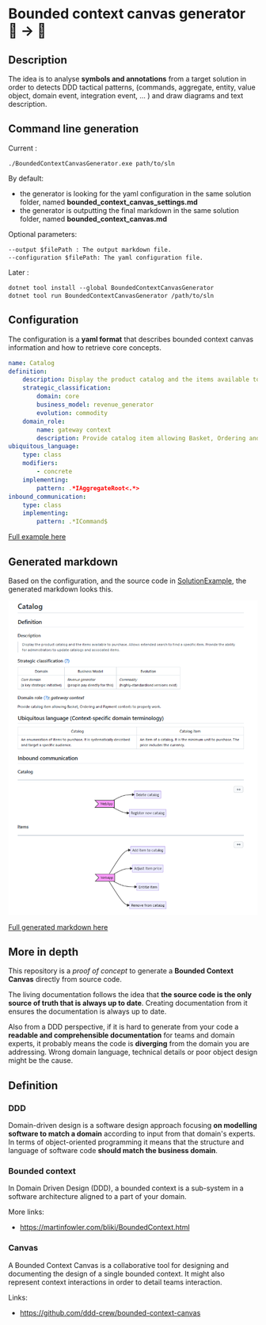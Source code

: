 ﻿# Bounded context canvas generator 🔣 -> 📝

## Description

The idea is to analyse **symbols and annotations** from a target solution in order to detects DDD tactical patterns,
(commands, aggregate, entity, value object, domain event, integration event, ... ) and draw diagrams
and text description.

## Command line generation

Current :

    ./BoundedContextCanvasGenerator.exe path/to/sln

By default:
- the generator is looking for the yaml configuration in the same solution folder, named **bounded_context_canvas_settings.md**
- the generator is outputting the final markdown in the same solution folder, named **bounded_context_canvas.md**

Optional parameters:

    --output $filePath : The output markdown file.
    --configuration $filePath: The yaml configuration file.

Later :
    
    dotnet tool install --global BoundedContextCanvasGenerator
    dotnet tool run BoundedContextCanvasGenerator /path/to/sln

## Configuration

The configuration is a **yaml format** that describes bounded context canvas information and
how to retrieve core concepts.

```yaml
name: Catalog
definition:
    description: Display the product catalog and the items available to purchase. Allows extended search to find a specific item. Provide the ability for administrators to update catalogs and associated items.
    strategic_classification:
        domain: core
        business_model: revenue_generator
        evolution: commodity
    domain_role:
        name: gateway context
        description: Provide catalog item allowing Basket, Ordering and Payment contexts to properly work.
ubiquitous_language:
    type: class
    modifiers:
        - concrete
    implementing:
        pattern: .*IAggregateRoot<.*>
inbound_communication:
    type: class
    implementing:
        pattern: .*ICommand$
```

[Full example here](src/SolutionExample/Example/bounded_context_canvas_settings.yaml)

## Generated markdown

Based on the configuration, and the source code in [SolutionExample](src/SolutionExample/Example/), the generated markdown looks this.

![Generated markdown](docs/generated.PNG "a title")

[Full generated markdown here](src/SolutionExample/Example/bounded_context_canvas.md)

## More in depth

This repository is a *proof of concept* to generate a **Bounded Context Canvas** directly from source code.

The living documentation follows the idea that **the source code is the only source of truth that is always up to date**.
Creating documentation from it ensures the documentation is always up to date.

Also from a DDD perspective, if it is hard to generate from your code a **readable and comprehensible documentation** for teams 
and domain experts, it probably means the code is **diverging** from the domain you are addressing. Wrong domain language, 
technical details or poor object design might be the cause.

## Definition

### DDD
Domain-driven design is a software design approach focusing **on modelling software 
to match a domain** according to input from that domain's experts. In terms of object-oriented programming 
it means that the structure and language of software code **should match the business domain**.

### Bounded context
In Domain Driven Design (DDD), a bounded context is a sub-system in a software architecture 
aligned to a part of your domain.

More links:
- https://martinfowler.com/bliki/BoundedContext.html

### Canvas
A Bounded Context Canvas is a collaborative tool for designing and documenting 
the design of a single bounded context. It might also represent context interactions in order to
detail teams interaction.

Links:
- https://github.com/ddd-crew/bounded-context-canvas


